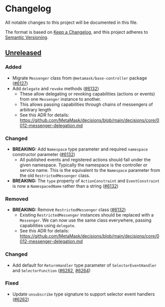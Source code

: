 # Changelog

All notable changes to this project will be documented in this file.

The format is based on [Keep a Changelog](https://keepachangelog.com/en/1.0.0/),
and this project adheres to [Semantic Versioning](https://semver.org/spec/v2.0.0.html).

## [Unreleased]

### Added

- Migrate `Messenger` class from `@metamask/base-controller` package ([#6127](https://github.com/MetaMask/core/pull/6127))
- Add `delegate` and `revoke` methods ([#6132](https://github.com/MetaMask/core/pull/6132))
  - These allow delegating or revoking capabilities (actions or events) from one `Messenger` instance to another.
  - This allows passing capabilities through chains of messengers of arbitrary length
  - See this ADR for details: https://github.com/MetaMask/decisions/blob/main/decisions/core/0012-messenger-delegation.md

### Changed

- **BREAKING:** Add `Namespace` type parameter and required `namespace` constructor parameter ([#6132](https://github.com/MetaMask/core/pull/6132))
  - All published events and registered actions should fall under the given namespace. Typically the namespace is the controller or service name. This is the equivalent to the `Namespace` parameter from the old `RestrictedMessenger` class.
- **BREAKING:** The `type` property of `ActionConstraint` and `EventConstraint` is now a `NamespacedName` rather than a string ([#6132](https://github.com/MetaMask/core/pull/6132))

### Removed

- **BREAKING:** Remove `RestrictedMessenger` class ([#6132](https://github.com/MetaMask/core/pull/6132))
  - Existing `RestrictedMessenger` instances should be replaced with a `Messenger`. We can now use the same class everywhere, passing capabilities using `delegate`.
  - See this ADR for details: https://github.com/MetaMask/decisions/blob/main/decisions/core/0012-messenger-delegation.md

### Changed

- Add default for `ReturnHandler` type parameter of `SelectorEventHandler` and `SelectorFunction` ([#6262](https://github.com/MetaMask/core/pull/6262), [#6264](https://github.com/MetaMask/core/pull/6264))

### Fixed

- Update `unsubscribe` type signature to support selector event handlers ([#6262](https://github.com/MetaMask/core/pull/6262))

[Unreleased]: https://github.com/MetaMask/core/

